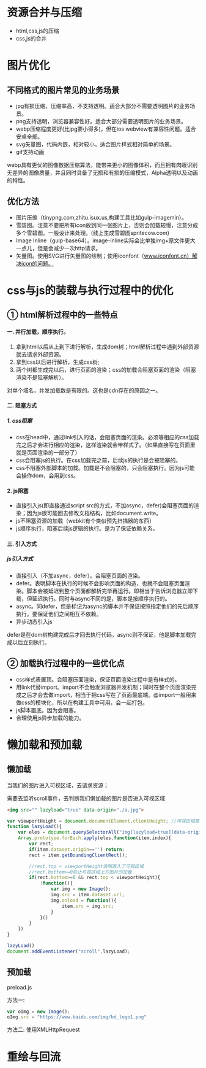 # 资源合并与压缩

* html,css,js的压缩
* css,js的合并

# 图片优化

## 不同格式的图片常见的业务场景

* jpg有损压缩，压缩率高，不支持透明。适合大部分不需要透明图片的业务场景。
* png支持透明，浏览器兼容性好。适合大部分需要透明图片的业务场景。
* webp压缩程度更好(比jpg要小得多)，但在ios webview有兼容性问题。适合安卓全部。
* svg矢量图，代码内嵌，相对较小。适合图片样式相对简单的场景。
* gif支持动画

webp具有更优的图像数据压缩算法，能带来更小的图像体积，而且拥有肉眼识别无差异的图像质量，并且同时具备了无损和有损的压缩模式，Alpha透明以及动画的特性。

## 优化方法

* 图片压缩（tinypng.com,zhitu.isux.us,构建工具比如gulp-imagemin）。
* 雪碧图。注意不要把所有icon放到同一张图片上，否则会加载较慢，注意分成多个雪碧图。一般设计来处理。(线上生成雪碧图spritecow.com)
* Image Inline（gulp-base64）。image-inline实际会比单独img+原文件更大一点儿，但是会减少一次http请求。
* 矢量图。使用SVG进行矢量图的绘制；使用iconfont（www.iconfont.cn）解决icon的问题。

# css与js的装载与执行过程中的优化

## ① html解析过程中的一些特点

#### 一. 并行加载，顺序执行。

1. 拿到html以后从上到下进行解析，生成dom树；html解析过程中遇到外部资源就去请求外部资源。
2. 拿到css以后进行解析，生成css树;
3. 两个树都生成完以后，进行页面的渲染；css的加载会阻塞页面的渲染（阻塞渲染不是阻塞解析）。

对单个域名，并发加载数是有限的。这也是cdn存在的原因之一。

#### 二. 阻塞方式

##### 1. css阻塞

* css在head中，通过link引入的话，会阻塞页面的渲染。必须等相应的css加载完之后才会进行相应的渲染，这样渲染就会带样式了。（如果直接写在页面里就是页面渲染的一部分了）
* css会阻塞js的执行。在css加载完之前，后续js的执行是会被阻塞的。
* css不阻塞外部脚本的加载。加载是不会阻塞的，只会阻塞执行。因为js可能会操作dom，会用到css。

#### 2. js阻塞

* 直接引入js(即直接通过script src的方式，不加async，defer)会阻塞页面的渲染；因为js很可能回去修改文档结构，比如document.write。
* js不阻塞资源的加载（webkit有个类似预先扫描器的东西）
* js顺序执行，阻塞后续js逻辑的执行。是为了保证依赖关系。

#### 三. 引入方式

##### js引入方式

* 直接引入（不加async，defer）。会阻塞页面的渲染。
* defer。表明脚本在执行的时候不会影响页面的构造，也就不会阻塞页面渲染。脚本会被延迟到整个页面都解析完毕再运行。即相当于告诉浏览器立即下载，但延迟执行。同时与async不同的是，脚本是按顺序执行的。
* async。同defer，但是标记为async的脚本并不保证按照指定他们的先后顺序执行。要保证他们之间相互不依赖。
* 异步动态引入js

defer是在dom树构建完成后才回去执行代码，async则不保证，他是脚本加载完成以后立刻执行。

## ② 加载执行过程中的一些优化点

* css样式表置顶。会阻塞压面渲染，保证页面渲染过程中是有样式的。
* 用link代替import。import不会触发浏览器并发机制；同时在整个页面渲染完成之后才会去做import，相当于把css写在了页面最底端。@import一般用来做css的模块化，所以在构建工具中可用，会一起打包。
* js脚本置底。因为会阻塞。
* 合理使用js异步加载的能力。

# 懒加载和预加载

## 懒加载

当我们的图片进入可视区域，去请求资源；

需要去监听scroll事件，去判断我们懒加载的图片是否进入可视区域

```html
<img src="" lazyload="true" data-origin="./a.jpg">
```
```javascript
var viewportHeight = document.documentElement.clientHeight; //可视区域高度
function lazyLoad(){
    var eles = document.querySelectorAll("img[lazyload=true][data-origin]");
    Array.prototype.forEach.apply(eles,function(item,index){
        var rect;
        if(item.dataset.origin=='') return;
        rect = item.getBoundingClientRect();

        //rect.top < viewportHeight说明进入了可视区域
        //rect.bottom>=0防止可视区域上方图片的加载
        if(rect.bottom>=0 && rect.top < viewportHeight){
            !function(){
                var img = new Image();
                img.src = item.dataset.url;
                img.onload = function(){
                    item.src = img.src;
                }
            }()
        }
    })
}

lazyLoad()
document.addEventListener("scroll",lazyLoad);
```

## 预加载

preload.js

方法一:

```javascript
var oImg = new Image();
oImg.src = "https://www.baidu.com/img/bd_logo1.png"
```

方法二: 使用XMLHttpRequest


# 重绘与回流
